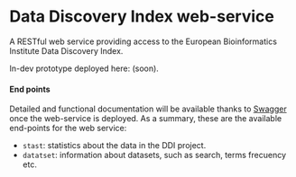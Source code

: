 Data Discovery Index web-service
=========================

A RESTful web service providing access to the European Bioinformatics Institute Data Discovery Index.

In-dev prototype deployed here: (soon). 

#### End points

Detailed and functional documentation will be available thanks to [Swagger](https://github.com/swagger-api) once the
web-service is deployed. As a summary, these are the available end-points for the web service:

* `stast`: statistics about the data in the DDI project. 
* `datatset`: information about datasets, such as search, terms frecuency etc. 

